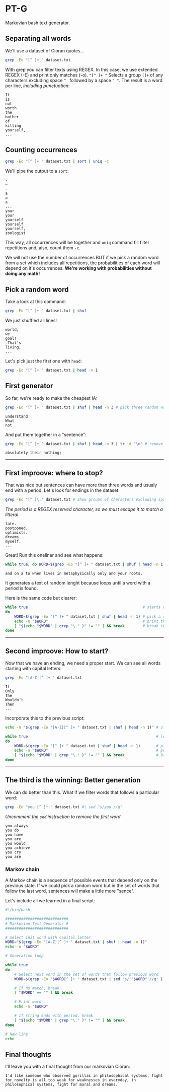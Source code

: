 # PT-G
Markovian bash text generator.

## Separating all words

We'll use a dataset of Cioran quotes...

```bash
grep -Eo "[^ ]+ " dataset.txt
```

With grep you can filter texts using REGEX. In this case, we use extended REGEX (-E) and print only matches (-o).
```"[^ ]+ "``` Selects a group `[]+` of any characters excluding space `^ ` followed by a space `" "`.
The result is a word per line, *including punctuation*:

```
It
is 
not 
worth 
the 
bother 
of 
killing 
yourself,
...
```

## Counting occurrences

```bash
grep -Eo "[^ ]+ " dataset.txt | sort | uniq -c
```

We'll pipe the output to a `sort`:

```
- 
– 
— 
a 
a 
a 
...
your 
your 
yourself 
yourself 
yourself, 
zoologist 
```

This way, all occurrences will be together and `uniq` command fill filter repetitions and, also, count them `-c`.

We will not use the number of occurrences BUT if we pick a random word from a set which includes all repetitions, the probabilities of each word will depend on it's occurrences. **We're working with probabilities without doing any math!**

## Pick a random word

Take a look at this command:

```bash
grep -Eo "[^ ]+ " dataset.txt | shuf
```

We just shuffled all lines!

```
world, 
we 
goal! 
—That's 
living,
...
```

Let's pick just the first one with `head`:

```bash
grep -Eo "[^ ]+ " dataset.txt | head -n 1
```

## First generator

So far, we're ready to make the cheapest IA:

```bash
grep -Eo "[^ ]+ " dataset.txt | shuf | head -n 3 # pick three random words
```

```
understand 
What 
not
```

And put them together in a "sentence":

```bash
grep -Eo "[^ ]+ " dataset.txt | shuf | head -n 3 | tr -d "\n" # remove new lines
```

```
absolutely their nothing;
```

---

## First improove: where to stop?

That was nice but sentences can have more than three words and usualy end with a period. Let's look for endings in the dataset:

```bash
grep -Eo "[^ ]\." dataset.txt # Show groups of characters excluding spaces followed by a period
```
*The period is a REGEX reserved character, so we must escape it to match a litteral*

```
late.
postponed.
optimists.
dreams.
myself.
...
```

Great! Run this oneliner and see what happens:

```bash
while true; do WORD=$(grep -Eo "[^ ]+ " dataset.txt | shuf | head -n 1); echo -n "$WORD"; [ "$(echo "$WORD" | grep "\." )" != "" ] && break; done
```

```
and on a to when lives in metaphysically only and your roots.
```

It generates a text of random lenght because loops until a word with a period is found.

Here is the same code but clearer:

```bash
while true                                                   # starts a loop
do 
    WORD=$(grep -Eo "[^ ]+ " dataset.txt | shuf | head -n 1) # pick a random word
    echo -n "$WORD"                                          # print the word, no new line
    [ "$(echo "$WORD" | grep "\." )" != "" ] && break        # break the loop if there's a period in the word
done
```

---

## Second improove: How to start?

Now that we have an ending, we need a proper start. We can see all words starting with capital letters:

```bash
grep -Eo "[A-Z][^ ]+ " dataset.txt
```

```
It 
Only 
The 
Wouldn’t 
Then 
...
```

Incorporate this to the previous script:

```bash
echo -n "$(grep -Eo "[A-Z][^ ]+ " dataset.txt | shuf | head -n 1)" # start with a word with capital letter

while true                                                         # loop
do 
    WORD=$(grep -Eo "[^ ]+ " dataset.txt | shuf | head -n 1)       # pick random word
    echo -n "$WORD"                                                # print it, no new line
    [ "$(echo "$WORD" | grep "\." )" != "" ] && break              # break if it has a period
done
```

---

## The third is the winning: Better generation

We can do better than this. What if we filter words that follows a particular word:

```bash
grep -Eo "you [^ ]+ " dataset.txt #| sed "s/you //g"
```
*Uncomment the `sed` instruction to remove the first word*

```
you always 
you do 
you have 
you are 
you would 
you achieve 
you cry 
you are
```

### Markov chain
A Markov chain is a sequence of possible events that depend only on the previous state. If we could pick a random word but in the set of words that follow the last word, sentences will make a little more "sence".

Let's include all we learned in a final script:

```bash
#!/bin/bash

############################
# Markovian Text Generator #
############################

# Select init word with capital letter
WORD="$(grep -Eo "[A-Z][^ ]+ " dataset.txt | shuf | head -n 1)"
echo -n "$WORD"

# Generation loop

while true 
do 
	# Select next word in the set of words that follow previous word
	WORD=$(grep -Eo "$WORD[^ ]+ " dataset.txt | sed 's/'"$WORD"'//g' | shuf | head -n 1)

	# If no match, break	
	[ "$WORD" == "" ] && break    

	# Print word	
	echo -n "$WORD"

	# If string ends with period, break    
	[ "$(echo "$WORD" | grep "\." )" != "" ] && break
done

# New line
echo
```

## Final thoughts

I'll leave you with a final thought from our markovian Cioran:

`I'd like someone who observed gorillas in philosophical systems, fight for novelty is all too weak for weaknesses in everyday, in philosophical systems, fight for moral and dreams.`

